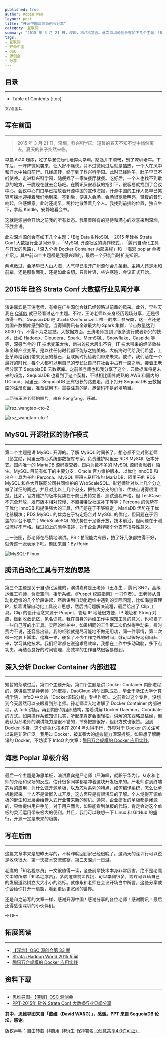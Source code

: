 ```yaml
---
published: true
author: Robin Wen
layout: post
title: "开源中国深圳源创会分享"
category: 互联网
summary: "2015 年 3 月 21 日，深圳，科兴科学园。此次深圳源创会有如下几个主题：「Big Data & NoSQL – 2015 年硅谷 Strata Conf 大数据行业见闻分享」、「MySQL 开源社区的协作模式」、「腾讯自动化工具与开发的思路」、「深入分析 Docker Container 内部进程」和 「海思 poplar 单板介绍」。多向这些前辈靠拢，可以学到很多，或许可以给自己的发展道路树立大大小小的路标。就像永和老师在会议开场白中所言，这些分享或许会给你打开一扇窗，看到更远更宽阔的世界。"
tags: 
- 互联网
- 开源中国
- OSC
- 源创会
- 分享
---
```


## 目录 ##
***

* Table of Contents
{:toc}

`文/温国兵`

## 写在前面 ##
***

> 2015 年 3 月 21 日，深圳，科兴科学园。短暂的春天不知不觉中悄然离去，夏天的影子突然来临。

早晨 6:30 起床，吃了早餐便匆忙地奔向深圳。路途并不顺畅，到了深圳堵车。下车后，一阵阵微风袭来，让人好不痛快。只不过微风过后就是酷热，一个人在风中和汗水中独自前行。几经周转，终于到了科兴科学园。此时已经晌午，肚子早已不听使唤。走进科兴科学园，随便找了一家快餐厅就餐。吃好后，一个人也找不到歇息的地方，干脆现在就去会场吧。在腾讯保安叔叔的指引下，很容易就找到了会议中心。会议中心门口早已摆放着开源中国的宣传海报，开源中国的工作人员早已笑容可掬地迎接着我们地到来。签到后，便进入会场。会场很宽敞明亮，轻缓的音乐响起，倍感惬意。此时还尚早，稀拉地散落着几个人。我找到前排的位置，独自坐下，拿起 Kindle，安静地看会书。

这就是源创会开始之前我的所有状态。我带着所有的期待和满心的欢喜来到深圳，不胜言语。

此次深圳源创会有如下几个主题：「Big Data & NoSQL – 2015 年硅谷 Strata Conf 大数据行业见闻分享」、「MySQL 开源社区的协作模式」、「腾讯自动化工具与开发的思路」、「深入分析 Docker Container 内部进程」和 「海思 poplar 单板介绍」。其中前四个主题都是我感兴趣的，最后一个只能当时扩充知识。

两点微过，会场早已人山人海，人气早已甩开广州源创会几条街。主持人还是永和前辈，还是那张面孔，还是如此亲切。只言片语，些许寒暄，会议正式开始。

## 2015年 硅谷 Strata Conf 大数据行业见闻分享 ##
***

演讲嘉宾是王涛老师，有幸在广州源创会就已经领略过前辈的风采。此外，早些天我在 <a href="http://www.csdn.net/article/2015-03-19/2824266" target="_blank">CSDN</a> 就已经看过这个主题。不过，王涛老师以亲身经历现场分享，还是很值得一听。SequoiaDB 是 Strata Conference 上唯一的本土参展商，这一点还是为国产数据库感到欣慰。当得知腾讯有全球最大的 Spark 集群，节点数量达到 8000 个，不得不为之震撼。大数据方面，王涛老师提到了很多流行或者新兴的技术，比如 Hadoop、Cloudera、Spark、MemSQL、Snowflake、Caspida 等等，深感当今的 IT 技术变革太快，新兴的技术层出不穷。IT 技术带来的经济效益和全球产业变革，是以往任何时代都不能与之媲美的。大航海时代给我们希望，工业革命给我们带来发展的基石，互联网时代给我们带来未来。或许，我们活在一个最好的时代，每个人都可以用自己的专长让自己在社会中占有一席之地。接着王老师分享了 SequoiaDB 云数据库。之前盖老师也和我分享了这个，云数据库将是未来的趋势，SequoiaDB 也看到了这个契机，不过相比国外成熟的 AWS 和国内的 UCloud、阿里云，SequoiaDB 还有很长的路要走。线下打开 SequoiaDB 云数据库的<a href="http://cloud.sequoiadb.com/" target="_blank">注册页面</a>，准备试用下。需要注意的是，邀请码不是必填项目。

上两张王涛老师的照片，来自 Fangfang，感谢。

![rsz_wangtao-cto-2](https://cdn.wenguobing.com/wangtao-cto-2.png)

![rsz_wangtao-cto-1](https://cdn.wenguobing.com/rsz_wangtao-cto-1.png)

## MySQL 开源社区的协作模式 ##
***

第二个主题是讲 MySQL 开源的。了解 MySQL 时间长了，想必都不会对彭老师（彭立勋，阿里云核心系统部数据库专家，负责维护阿里云 RDS MySQL 版本分支。国内唯一的 MariaDB 源码提交者，国内为数不多的 MySQL 源码贡献者）陌生。MySQL 目前有如下的主要分支：Oracle 官方维护版本、以优化 InnoDB 和出产工具为长的 Percona、MySQL 原班人马打造的 MariaDB、阿里云的 RDS MySQL 和各大互联网公司共同维护的 WebScaleSQL。彭老师针对以上几个分之做了详细的阐述，并且对比以上几个分支，把各大分支的价值、优缺点说得很清楚。比如，官方维护的版本优势在于商业支持完善、测试流程严格，但 TestCase 不完全开放、发布版本相对较慢、不直接接受社区补丁等等；Percona 的优势在于优化 InnoDB 和提供强大的工具，但问题在于不够稳定；MariaDB 优势在于优化器模块；RDS MySQL 的优势在于特定场合对 MySQL 的优化，但问题在于涵盖的平台不够广；WebScaleSQL 的优势在于足够开放，技术前沿，但问题在于测试流程不严格。经过如上的简单描述，对于企业选择哪个分支有指导性意义。

上一张图，彭老师在尽情地演讲。PS：拍照能力有限，拍了好几张都拍得不好，就传这一张表示下吧。题图来自：By Robin.

![MySQL-Plinux](https://cdn.wenguobing.com/oqMmehp.png)

## 腾讯自动化工具与开发的思路 ##
***

第三个主题是关于自动化运维的，演讲嘉宾是王老师（王冬生 ，腾讯 SNG，高级运维工程师，负责空间，相册系统，《Puppet 权威指南》一书作者）。王老师从自动化运维的几个阶段讲起，然后讲到自动化运维中遇到的实际问题，比如海量管理 IP，接着讲解自动化工具设计思想，然后讲问题解决流程，最后给出了 Clip 工具。Clip 的设计理念来源于 Puppet，管理 IP 地址很方便，IP 地址和 String 对应，做到收敛记忆，见名识意。我在自身的运维工作中深知工具的意义，也积累了一些自己写的小工具。实际的维护中，如果相同的工作第二次仍然得手动来，费时费力不说，还容易出错。我的经验就是尽可能地不做无用功，同一件事情，第二次做一定要上脚本。这样一来，便多了不少工作之外的时间，就可以很好地利用起来，学习其他技术。我们经常都在说追求高效率，我想在工作中多动动脑，多下点功夫，再结合良好的时间管理，高效率的工作自然很容易做到。

## 深入分析 Docker Container 内部进程 ##
***

短暂的茶歇过后，第四个主题开始。第四个主题是讲 Docker Container 内部进程的，演讲嘉宾是孙老师（孙宏亮，DaoCloud 初创团队成员，毕业于浙江大学计算机学院，InfoQ 中文站「Docker源码分析」专栏作者）。之前看过这个专栏，没想到今天居然可以亲眼看到孙老师。孙老师深入地讲解了 Docker Container 内部进程，从 fork 讲起，再到内部的组织结构，接着讲解 Docker Daemon，Coordiate 的方式。如果操作系统知识扎实，听起来肯定会很轻松。讲解的东西略显枯燥，但我认为孙老师的演讲能力是很不错的，节奏把握很好，组织方式也很赞。回到 Docker 本身，这个虚拟化技术在 2014 年火得不行，外界对于 Docker 的关注可以说是非常广泛。我用过 Docker，被其强大的虚拟能力深深折服。如果想了解腾讯的 Docker，不妨读下 InfoQ 的文章：<a href="http://www.infoq.com/cn/articles/tencent-millions-scale-docker-application-practice" target="_blank">腾讯万台规模的 Docker 应用实践</a>。

## 海思 Poplar 单板介绍 ##
***

最后一个主题是海思单板，演讲嘉宾是严老师（严海峰，就职于华为）。从永和老师的介绍和现场的反应，估计很多同学都是冲着这块开发板来的。严老师讲到终端芯片的应用，为什么做开源单板，以及芯片系列的特点，如何编译系统，怎么让单板跑起来。个人不是做嵌入式开发，这方面只是有很浅显的了解。个人觉得开源单板的诞生和发展会给嵌入式行业带来新的契机。通常，企业研发的单板都是闭源的，只给提供用户手册。对于用户而言，如果能看到单板的代码，肯定会对这个单板的灵活运用带来极大的便利。并且，我们可以联想一下 Linux 和 GitHub 的盛行，开源一定是未来的趋势。

## 写在后面 ##
***

这篇文章本来是想昨天写的，不料昨晚回到家已经很晚了。这两天的深圳行可以说是收获很大，第一天技术交流盛宴，第二天深圳一日游。

老鹰的「知名程序员」一文很值得一读，这些前辈技术本身非常厉害，绝不是老鹰文中的所谓「知名程序员」。多向这些前辈靠拢，可以学到很多，或许可以给自己的发展道路树立大大小小的路标。就像永和老师在会议开场白中所言，这些分享或许会给你打开一扇窗，看到更远更宽阔的世界。

还是和之前写的文章一样，感谢开源中国！感谢分享的各位老师！感谢腾讯！最后还得感谢深圳的小伙伴们。

–EOF–

## 拓展阅读 ##
***

* <a href="http://city.oschina.net/shenzhen/event/225749" target="_blank">【深圳】OSC 源创会第 33 期</a>
* <a href="http://www.csdn.net/article/2015-03-19/2824266" target="_blank">Strata+Hadoop World 2015 见闻</a>
* <a href="http://www.infoq.com/cn/articles/tencent-millions-scale-docker-application-practice" target="_blank">腾讯万台规模的 Docker 应用实践</a>


## 资料下载 ##
***

* <a href="http://pan.baidu.com/s/1eQ6H3IM" target="_blank">思维导图-【深圳】OSC 源创会</a>
* <a href="http://pan.baidu.com/s/1mgmSyZe" target="_blank">PPT-2015年 硅谷 Strata Conf 大数据行业见闻分享</a>

**其中，思维导图来自「戴维（David WANG）」，感谢。PPT 来自 SequoiaDB 论坛，感谢。**

版权声明：自由转载-非商用-非衍生-保持署名<a href="http://creativecommons.org/licenses/by-nc-nd/4.0/deed.zh" target="_blank">（创意共享4.0许可证）</a>
